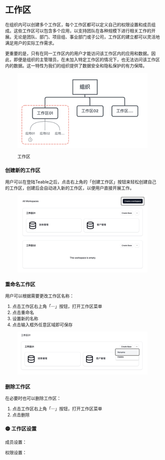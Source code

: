 # 工作区

在组织内可以创建多个工作区，每个工作区都可以定义自己的权限设置和成员组成。这些工作区可以包含多个应用，以支持团队在各种规模下进行相关工作的开展。无论是团队、部门、项目组、事业部门或子公司，工作区的建立都可以灵活地满足用户的实际工作需求。

更重要的是，只有在同一工作区内的用户才能访问该工作区内的应用和数据。因此，即便是组织的主管理员，在未加入特定工作区的情况下，也无法访问该工作区内的数据。这一特性为我们的组织提供了数据安全和隐私保护的有力保障。

<figure><img src="../../.gitbook/assets/image (1) (1) (1) (1).png" alt=""><figcaption><p>工作区</p></figcaption></figure>

### 创建新的工作区

用户可以在登陆Teable之后，点击右上角的「创建工作区」按钮来轻松创建自己的工作区，创建后会自动进入新的工作区，以便用户直接开展工作。

<figure><img src="../../.gitbook/assets/image (16).png" alt=""><figcaption></figcaption></figure>

### 重命名工作区

用户可以根据需要更改工作区名称：

1. 点击工作区右上角「···」按钮，打开工作区菜单
2. 点击重命名
3. 设置新的名称
4. 点击输入框外任意区域即可保存

<figure><img src="../../.gitbook/assets/image (17).png" alt=""><figcaption></figcaption></figure>

### 删除工作区

在必要时也可以删除工作区：

1. 点击工作区右上角「···」按钮，打开工作区菜单
2. 点击删除

### 🟡 工作区设置

成员设置：

权限设置：
